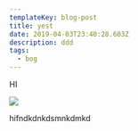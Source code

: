 ```yaml
---
templateKey: blog-post
title: yest
date: 2019-04-03T23:40:28.603Z
description: ddd
tags:
  - bog
---
```

HI

![](/img/coffee-gear.png)



hifndkdnkdsmnkdmkd
